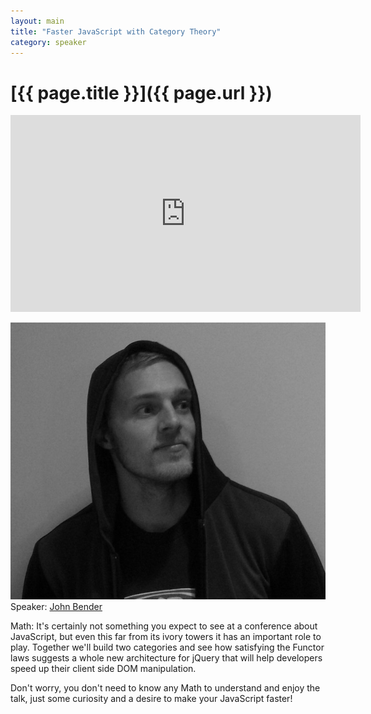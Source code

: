 ```yaml
---
layout: main
title: "Faster JavaScript with Category Theory"
category: speaker
---
```


# [{{ page.title }}]({{ page.url }})

<iframe width="560" height="315" src="http://www.youtube.com/embed/PtD-WKSC6ak" frameborder="0" allowfullscreen="true">
</iframe>

<a href="http://johnbender.us"><img src="/images/john-bender.jpeg" class="speaker" alt="John Bender"></a>
Speaker: <a href="http://johnbender.us">John Bender</a>

Math: It's certainly not something you expect to see at a conference about JavaScript, but even this far from its ivory towers it has an important role to play. Together we'll build two categories and see how satisfying the Functor laws suggests a whole new architecture for jQuery that will help developers speed up their client side DOM manipulation.

Don't worry, you don't need to know any Math to understand and enjoy the talk, just some curiosity and a desire to make your JavaScript faster!
